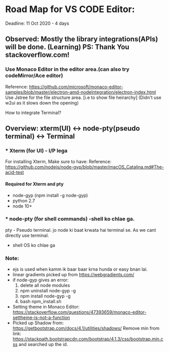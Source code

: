 # Road Map for VS CODE Editor:
Deadline: 11 Oct 2020 - 4 days
## Observed: Mostly the library integrations(APIs) will be done. (Learning) PS: Thank You stackoverflow.com!
### Use Monaco Editor in the editor area.(can also try codeMirror/Ace editor)
   Reference: https://github.com/microsoft/monaco-editor-samples/blob/master/electron-amd-nodeIntegration/electron-index.html
   Use Jstree for the file structure area. [i.e to show file heirarchy] (Didn't use w2ui as it slows down the opening)

How to integrate Terminal? 
## Overview: xterm(UI) <-> node-pty(pseudo terminal) <-> Terminal
### * Xterm (for UI) - I/P lega
For installing Xterm, Make sure to have: 
Reference: https://github.com/nodejs/node-gyp/blob/master/macOS_Catalina.md#The-acid-test
#### Required for Xterm and pty
   * node-gyp (npm install -g node-gyp) 
   * python 2.7
   * node 10+
### * node-pty (for shell commands) -shell ko chlae ga. 
   pty - Pseudo terminal. jo node ki baat krwata hai terminal se. As we cant directly use terminal.
* shell OS ko chlae ga
### Note: 
   * ejs is used when kamm ik baar baar krna hunda or easy bnan lai.
   * linear gradients picked up from https://webgradients.com/
   * if node-gyp gives an error:
      1. delete all node modules
      2. npm uninstall node-gyp -g
      3. npm install node-gyp -g
      4. bash npm_install.sh
   * Setting theme in Monaco Editor: https://stackoverflow.com/questions/47393659/monaco-editor-settheme-is-not-a-function
   * Picked up Shadow from: https://getbootstrap.com/docs/4.1/utilities/shadows/ 
   Remove min from link: https://stackpath.bootstrapcdn.com/bootstrap/4.1.3/css/bootstrap.min.css and searched up the id.